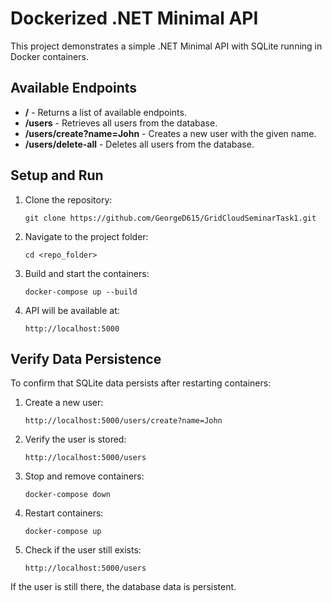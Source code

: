 <body>
    <h1>Dockerized .NET Minimal API</h1>
    <p>This project demonstrates a simple .NET Minimal API with SQLite running in Docker containers.</p>
    <h2>Available Endpoints</h2>
    <ul>
        <li><strong>/</strong> - Returns a list of available endpoints.</li>
        <li><strong>/users</strong> - Retrieves all users from the database.</li>
        <li><strong>/users/create?name=John</strong> - Creates a new user with the given name.</li>
        <li><strong>/users/delete-all</strong> - Deletes all users from the database.</li>
    </ul>
    <h2>Setup and Run</h2>
    <ol>
        <li>Clone the repository:</li>
        <pre><code>git clone https://github.com/GeorgeD615/GridCloudSeminarTask1.git</code></pre>
        <li>Navigate to the project folder:</li>
        <pre><code>cd &lt;repo_folder&gt;</code></pre>
        <li>Build and start the containers:</li>
        <pre><code>docker-compose up --build</code></pre>
        <li>API will be available at:</li>
        <pre><code>http://localhost:5000</code></pre>
    </ol>
    <h2>Verify Data Persistence</h2>
    <p>To confirm that SQLite data persists after restarting containers:</p>
    <ol>
        <li>Create a new user:</li>
        <pre><code>http://localhost:5000/users/create?name=John</code></pre>
        <li>Verify the user is stored:</li>
        <pre><code>http://localhost:5000/users</code></pre>
        <li>Stop and remove containers:</li>
        <pre><code>docker-compose down</code></pre>
        <li>Restart containers:</li>
        <pre><code>docker-compose up</code></pre>
        <li>Check if the user still exists:</li>
        <pre><code>http://localhost:5000/users</code></pre>
    </ol>
    <p>If the user is still there, the database data is persistent.</p>
</body>
</html>
